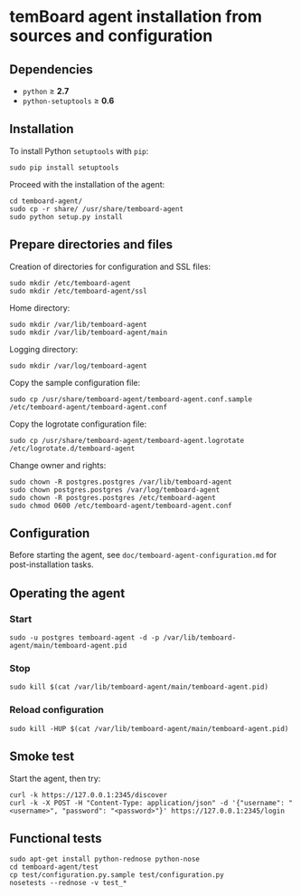 # temBoard agent installation from sources and configuration

## Dependencies

  - `python` &ge; **2.7**
  - `python-setuptools` &ge; **0.6**

## Installation

To install Python `setuptools` with `pip`:
```
sudo pip install setuptools
```

Proceed with the installation of the agent:
```
cd temboard-agent/
sudo cp -r share/ /usr/share/temboard-agent
sudo python setup.py install
```


## Prepare directories and files

Creation of directories for configuration and SSL files:
```
sudo mkdir /etc/temboard-agent
sudo mkdir /etc/temboard-agent/ssl
```

Home directory:
```
sudo mkdir /var/lib/temboard-agent
sudo mkdir /var/lib/temboard-agent/main
```

Logging directory:
```
sudo mkdir /var/log/temboard-agent
```

Copy the sample configuration file:
```
sudo cp /usr/share/temboard-agent/temboard-agent.conf.sample /etc/temboard-agent/temboard-agent.conf
```

Copy the logrotate configuration file:
```
sudo cp /usr/share/temboard-agent/temboard-agent.logrotate /etc/logrotate.d/temboard-agent
```

Change owner and rights:
```
sudo chown -R postgres.postgres /var/lib/temboard-agent
sudo chown postgres.postgres /var/log/temboard-agent
sudo chown -R postgres.postgres /etc/temboard-agent
sudo chmod 0600 /etc/temboard-agent/temboard-agent.conf
```


## Configuration

Before starting the agent, see `doc/temboard-agent-configuration.md` for post-installation tasks.

## Operating the agent

### Start
```
sudo -u postgres temboard-agent -d -p /var/lib/temboard-agent/main/temboard-agent.pid
```

### Stop
```
sudo kill $(cat /var/lib/temboard-agent/main/temboard-agent.pid)
```

### Reload configuration
```
sudo kill -HUP $(cat /var/lib/temboard-agent/main/temboard-agent.pid)
```

## Smoke test

Start the agent, then try:
```
curl -k https://127.0.0.1:2345/discover
curl -k -X POST -H "Content-Type: application/json" -d '{"username": "<username>", "password": "<password>"}' https://127.0.0.1:2345/login
```

## Functional tests

```
sudo apt-get install python-rednose python-nose
cd temboard-agent/test
cp test/configuration.py.sample test/configuration.py
nosetests --rednose -v test_*
```
